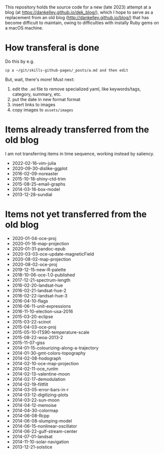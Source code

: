 This repository holds the source code for a new (late 2023) attempt at a blog
(at https://dankelley.github.io/dek_blog/), which I hope to serve as a
replacement from an old blog (http://dankelley.github.io/blog/) that has become
difficult to maintain, owing to difficulties with instally Ruby gems on a macOS
machine.

# How transferal is done

Do this by e.g.
```
cp a ~/git/skills-github-pages/_posts/a.md and then edit
```
But, wait, there's more!  Must next:
1. edit the `.md` file to remove specialized yaml, like keywords/tags, category, summary, etc.
2. put the date in new format format
3. insert links to images
4. copy images to `assets/images`

# Items already transferred from the old blog

I am not transferring items in time sequence, working instead by
saliency.

* 2022-02-16-vim-julia
* 2020-09-30-dislike-ggplot
* 2016-02-09-noreaster
* 2015-10-18-shiny-ctd-trim
* 2015-08-25-email-graphs
* 2014-03-16-box-model
* 2013-12-28-sundial

# Items not yet transferred from the old blog

* 2020-01-04-oce-proj
* 2020-01-16-map-projection
* 2020-01-31-pandoc-epub
* 2020-03-03-oce-update-magneticField
* 2020-08-02-map-projection
* 2020-08-02-oce-proj
* 2019-12-15-new-R-palette
* 2018-10-06-oce-1.0-published
* 2017-12-21-spectrum-length
* 2016-02-20-landsat-hue
* 2016-02-21-landsat-hue-2
* 2016-02-22-landsat-hue-3
* 2016-04-10-flags
* 2016-06-11-unit-expressions
* 2016-11-10-election-usa-2016
* 2015-03-20-eclipse
* 2015-03-22-scinot
* 2015-04-03-oce-proj
* 2015-05-10-ITS90-temperature-scale
* 2015-08-22-woa-2013-2
* 2015-11-07-giss
* 2014-01-15-colourizing-along-a-trajectory
* 2014-01-30-gmt-colors-topography
* 2014-02-08-hodograph
* 2014-02-10-oce-map-projection
* 2014-02-11-oce_runlm
* 2014-02-13-valentine-moon
* 2014-02-17-demodulation
* 2014-02-19-filtfilt
* 2014-03-05-error-bars-in-r
* 2014-03-12-digitizing-plots
* 2014-03-22-sun-moon
* 2014-04-12-memoise
* 2014-04-30-colormap
* 2014-06-08-Rcpp
* 2014-06-08-slumping-model
* 2014-06-15-nonlinear-oscillator
* 2014-06-22-gulf-stream-center
* 2014-07-01-landsat
* 2014-11-10-solar-navigation
* 2013-12-21-solstice

